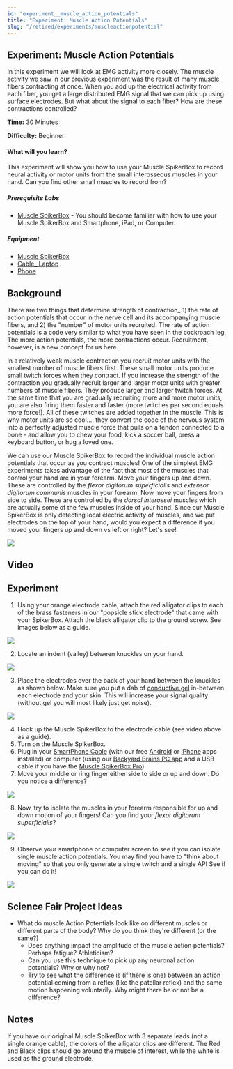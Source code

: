```yaml
---
id: "experiment__muscle_action_potentials"
title: "Experiment: Muscle Action Potentials"
slug: "/retired/experiments/muscleactionpotential"
---
```


## Experiment: Muscle Action Potentials


In this experiment we will look at EMG activity more closely. The muscle
activity we saw in our previous experiment was the result of many muscle
fibers contracting at once. When you add up the electrical activity from each
fiber, you get a large distributed EMG signal that we can pick up using
surface electrodes. But what about the signal to each fiber? How are these
contractions controlled?

**Time:**  30 Minutes

**Difficulty:**   Beginner

#### What will you learn?

This experiment will show you how to use your Muscle SpikerBox to record
neural activity or motor units from the small interosseous muscles in your
hand. Can you find other small muscles to record from?

##### Prerequisite Labs

* [Muscle SpikerBox](./muscleSpikerBox.md) - You should become familiar with how to use your Muscle SpikerBox and Smartphone, iPad, or Computer. 

##### Equipment

* [Muscle SpikerBox](https://backyardbrains.com/products/emgspikerbox)
* [Cable_ Laptop](https://backyardbrains.com/products/laptopcable) 
* [Phone](https://backyardbrains.com/products/smartphonecable)

## Background

There are two things that determine strength of contraction_ 1) the rate of
action potentials that occur in the nerve cell and its accompanying muscle
fibers, and 2) the "number" of motor units recruited. The rate of action
potentials is a code very similar to what you have seen in the cockroach leg.
The more action potentials, the more contractions occur. Recruitment, however,
is a new concept for us here.

In a relatively weak muscle contraction you recruit motor units with the
smallest number of muscle fibers first. These small motor units produce small
twitch forces when they contract. If you increase the strength of the
contraction you gradually recruit larger and larger motor units with greater
numbers of muscle fibers. They produce larger and larger twitch forces. At the
same time that you are gradually recruiting more and more motor units, you are
also firing them faster and faster (more twitches per second equals more
force!). All of these twitches are added together in the muscle. This is why
motor units are so cool.... they convert the code of the nervous system into a
perfectly adjusted muscle force that pulls on a tendon connected to a bone -
and allow you to chew your food, kick a soccer ball, press a keyboard button,
or hug a loved one.

We can use our Muscle SpikerBox to record the individual muscle action
potentials that occur as you contract muscles! One of the simplest EMG
experiments takes advantage of the fact that most of the muscles that control
your hand are in your forearm. Move your fingers up and down. These are
controlled by the _flexor digitorum superficialis_ and _extensor digitorum
communis_ muscles in your forearm. Now move your fingers from side to side.
These are controlled by the _dorsal interossei_ muscles which are actually
some of the few muscles inside of your hand. Since our Muscle SpikerBox is
only detecting local electric activity of muscles, and we put electrodes on
the top of your hand, would you expect a difference if you moved your fingers
up and down vs left or right? Let's see!

[ ![](./img/Muscles_Combined.jpg)](./img/Muscles_Combined.jpg)

## Video

## Experiment

1. Using your orange electrode cable, attach the red alligator clips to each of the brass fasteners in our "popsicle stick electrode" that came with your SpikerBox. Attach the black alligator clip to the ground screw. See images below as a guide. 

[ ![](./img/combopic.jpg)](./img/combopic.jpg)

  2. Locate an indent (valley) between knuckles on your hand. 

[ ![](./img/HandPlacement.jpg)](./img/HandPlacement.jpg)

  3. Place the electrodes over the back of your hand between the knuckles as shown below. Make sure you put a dab of [conductive gel](https://backyardbrains.com/products/emgelectrodegel) in-between each electrode and your skin. This will increase your signal quality (without gel you will most likely just get noise). 

[ ![](./img/HandwithElectrodes.jpg)](./img/HandwithElectrodes.jpg)

  4. Hook up the Muscle SpikerBox to the electrode cable (see video above as a guide). 
  5. Turn on the Muscle SpikerBox. 
  6. Plug in your [SmartPhone Cable](https://backyardbrains.com/products/smartphonecable) (with our free [Android](https://play.google.com/store/apps/details?id=com.backyardbrains) or [iPhone](https://itunes.apple.com/gb/app/backyard-brains/id367151200?mt=8) apps installed) or computer (using our [Backyard Brains PC app](./files/Backyard_Brains_Neuron_Recorder_Install.air.zip) and a USB cable if you have the [Muscle SpikerBox Pro](https://backyardbrains.com/products/musclespikerboxpro)). 
  7. Move your middle or ring finger either side to side or up and down. Do you notice a difference? 

[ ![](./img/handmovements2.jpg)](./img/handmovements2.jpg)

  8. Now, try to isolate the muscles in your forearm responsible for up and down motion of your fingers! Can you find your _flexor digitorum superficialis_? 

[ ![](./img/arm_New.jpg)](./img/arm_New.jpg)

  9. Observe your smartphone or computer screen to see if you can isolate single muscle action potentials. You may find you have to "think about moving" so that you only generate a single twitch and a single AP! See if you can do it! 

[ ![](./img/Spikes.png)](./img/Spikes.png)

## Science Fair Project Ideas

* What do muscle Action Potentials look like on different muscles or different parts of the body? Why do you think they're different (or the same?) 
  * Does anything impact the amplitude of the muscle action potentials? Perhaps fatigue? Athleticism? 
  * Can you use this technique to pick up any neuronal action potentials? Why or why not? 
  * Try to see what the difference is (if there is one) between an action potential coming from a reflex (like the patellar reflex) and the same motion happening voluntarily. Why might there be or not be a difference? 

## Notes

If you have our original Muscle SpikerBox with 3 separate leads (not a single
orange cable), the colors of the alligator clips are different. The Red and
Black clips should go around the muscle of interest, while the white is used
as the ground electrode.
